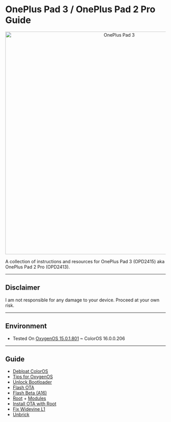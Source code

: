 # OnePlus Pad 3 / OnePlus Pad 2 Pro Guide

<p align="center">
  <img src="https://www.oneplus.com/content/dam/oneplus/2025/product-station/pad3/assets/images-kv-1-6d5146.png.webp" alt="OnePlus Pad 3" width="700"/>
</p>

A collection of instructions and resources for OnePlus Pad 3 (OPD2415) aka OnePlus Pad 2 Pro (OPD2413).

---

## Disclaimer
I am not responsible for any damage to your device. Proceed at your own risk.

---

## **Environment**

* Tested On [OxygenOS 15.0.1.801](https://community.oneplus.com/thread/1971218898548162560) ~ ColorOS 16.0.0.206

---

## **Guide**
- [Debloat ColorOS](docs/debloat-coloros.md)
- [Tips for OxygenOS](docs/stock.md)
- [Unlock Bootloader](docs/unlock.md)
- [Flash OTA](docs/flash-ota.md)
- [Flash Beta (A16)](docs/flash-beta.md)
- [Root](docs/root.md) + [Modules](docs/modules.md)
- [Install OTA with Root](docs/root.md#how-to-install-ota-while-maintaining-root)
- [Fix Widevine L1](docs/widevine.md)
- [Unbrick](docs/unbrick.md)
